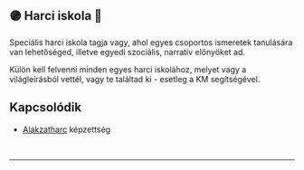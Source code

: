 ## 🟣 Harci iskola 🔁

Speciális harci iskola tagja vagy, ahol egyes csoportos ismeretek tanulására van lehetőséged, illetve egyedi szociális, narratív előnyöket ad.

Külön kell felvenni minden egyes harci iskolához, melyet vagy a világleírásból vettél, vagy te találtad ki - esetleg a KM segítségével.

## Kapcsolódik

- [Alakzatharc](../kepzettsegek.primer.harci/alakzatharc.md) képzettség

<br />

---
